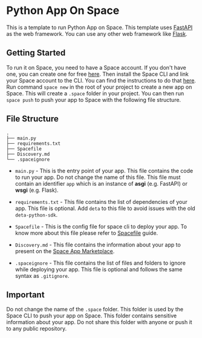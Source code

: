 # Python App On Space
This is a template to run Python App on Space. This template uses [FastAPI](https://fastapi.tiangolo.com/) as the web framework. You can use any other web framework like [Flask](https://flask.palletsprojects.com/en/2.0.x/).

## Getting Started
To run it on Space, you need to have a Space account. If you don't have one, you can create one for free [here](https://deta.space/signup). Then install the Space CLI and link your Space account to the CLI. You can find the instructions to do that [here](https://deta.space/docs/en/basics/cli). Run command `space new` in the root of your project to create a new app on Space. This will create a `.space` folder in your project. You can then run `space push` to push your app to Space with the following file structure. 

## File Structure
```
.
├── main.py
├── requirements.txt
├── Spacefile
├── Discovery.md
└── .spaceignore
```

- `main.py` - This is the entry point of your app. This file contains the code to run your app. Do not change the name of this file. This file must contain an identifier `app` which is an instance of **asgi** (e.g. FastAPI) or **wsgi** (e.g. Flask).
  
- `requirements.txt` - This file contains the list of dependencies of your app. This file is optional. Add `deta` to this file to avoid issues with the old `deta-python-sdk`.
  
- `Spacefile` - This is the config file for space cli to deploy your app. To know more about this file please refer to [Spacefile](https://deta.space/docs/en/reference/spacefile#whats-the-spacefile) guide.
- `Discovery.md` - This file contains the information about your app to present on the [Space App Marketplace](https://deta.space/discovery).
  
- `.spaceignore` - This file contains the list of files and folders to ignore while deploying your app. This file is optional and follows the same syntax as `.gitignore`.
  
## Important
Do not change the name of the `.space` folder. This folder is used by the Space CLI to push your app on Space. This folder contains sensitive information about your app. Do not share this folder with anyone or push it to any public repository.
